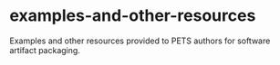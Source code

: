 # examples-and-other-resources
Examples and other resources provided to PETS authors for software artifact packaging.
